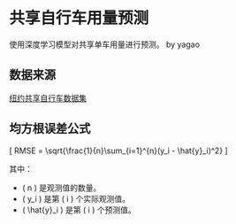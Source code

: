 # 共享自行车用量预测
使用深度学习模型对共享单车用量进行预测。
by yagao

## 数据来源
[纽约共享自行车数据集](https://github.com/toddwschneider/nyc-citibike-data)

## 均方根误差公式
\[ RMSE = \sqrt{\frac{1}{n}\sum_{i=1}^{n}(y_i - \hat{y}_i)^2} \]

其中：
- \( n \) 是观测值的数量。
- \( y_i \) 是第 \( i \) 个实际观测值。
- \( \hat{y}_i \) 是第 \( i \) 个预测值。